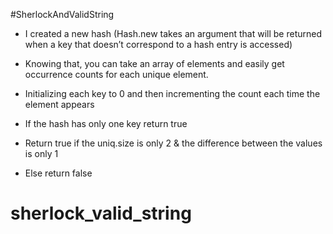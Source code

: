 #SherlockAndValidString

* I created a new hash (Hash.new takes an argument that will be returned when a key that doesn’t correspond to a hash entry is accessed)

* Knowing that, you can take an array of elements and easily get occurrence counts for each unique element.

* Initializing each key to 0 and then incrementing the count each time the element appears

* If the hash has only one key return true

* Return true if the uniq.size is only 2 & the difference between the values is only 1

* Else return false
# sherlock_valid_string
